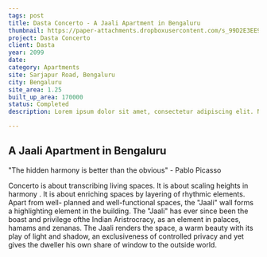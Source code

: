 ```yaml
---
tags: post
title: Dasta Concerto - A Jaali Apartment in Bengaluru
thumbnail: https://paper-attachments.dropboxusercontent.com/s_99D2E3EE99530FD09217DA510BF1C34161BA50F0F4181B98359505CF9B4621A1_1729321769550_North-East-Elevation.jpg
project: Dasta Concerto
client: Dasta
year: 2099
date: 
category: Apartments
site: Sarjapur Road, Bengaluru
city: Bengaluru
site_area: 1.25 
built_up_area: 170000
status: Completed
description: Lorem ipsum dolor sit amet, consectetur adipiscing elit. Nullam ultricies interdum tortor, sit amet gravida ipsum fermentum ut. Aenean sagittis metus justo, at vestibulum elit malesuada a. Suspendisse dictum, sapien eu tincidunt convallis, elit urna rhoncus leo, ac fermentum lorem libero in magna. Integer scelerisque odio et convallis faucibus.

---
```

## A Jaali Apartment in Bengaluru

"The hidden harmony is better than the obvious" - Pablo Picasso

Concerto is about transcribing living spaces. It is about scaling heights in harmony . It is about enriching spaces by layering of rhythmic elements. Apart from well- planned and well-functional spaces, the "Jaali" wall forms a highlighting element in the building. The "Jaali" has ever since been the boast and privilege ofthe Indian Aristrocracy, as an element in palaces, hamams and zenanas. The Jaali renders the space, a warm beauty with its play of light and shadow, an exclusiveness of controlled privacy and yet gives the dweller his own share of window to the outside world.

